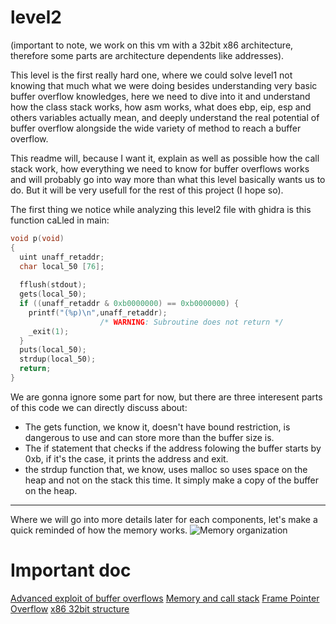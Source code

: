 # level2

(important to note, we work on this vm with a 32bit x86 architecture, therefore some parts are architecture dependents like addresses).

This level is the first really hard one, where we could solve level1 not knowing that much what we were doing besides understanding very basic buffer overflow knowledges, here we need to dive into it and understand how the class stack works, how asm works, what does ebp, eip, esp and others variables actually mean, and deeply understand the real potential of buffer overflow alongside the wide variety of method to reach a buffer overflow.

This readme will, because I want it, explain as well as possible how the call stack work, how everything we need to know for buffer overflows works and will probably go into way more than what this level basically wants us to do. But it will be very usefull for the rest of this project (I hope so).

The first thing we notice while analyzing this level2 file with ghidra is this function caLled in main:
```c
void p(void)
{
  uint unaff_retaddr;
  char local_50 [76];
  
  fflush(stdout);
  gets(local_50);
  if ((unaff_retaddr & 0xb0000000) == 0xb0000000) {
    printf("(%p)\n",unaff_retaddr);
                    /* WARNING: Subroutine does not return */
    _exit(1);
  }
  puts(local_50);
  strdup(local_50);
  return;
}
```

We are gonna ignore some part for now, but there are three interesent parts of this code we can directly discuss about:
- The gets function, we know it, doesn't have bound restriction, is dangerous to use and can store more than the buffer size is.
- The if statement that checks if the address folowing the buffer starts by 0xb, if it's the case, it prints the address and exit.
- the strdup function that, we know, uses malloc so uses space on the heap and not on the stack this time. It simply make a copy of the buffer on the heap.

---

Where we will go into more details later for each components, let's make a quick reminded of how the memory works.
![Memory organization](https://github.com/kbarbry/RainFall/blob/main/other/1_oLatmtP-JHDF8SSpoX2Nxg.gif)


# Important doc

[Advanced exploit of buffer overflows](https://arxiv.org/pdf/cs/0405073)
[Memory and call stack](https://textbook.cs161.org/memory-safety/x86.html)
[Frame Pointer Overflow](https://bob3rdnewbie.tistory.com/188)
[x86 32bit structure](https://tirkarp.medium.com/understanding-x86-assembly-5d7d637efb5)